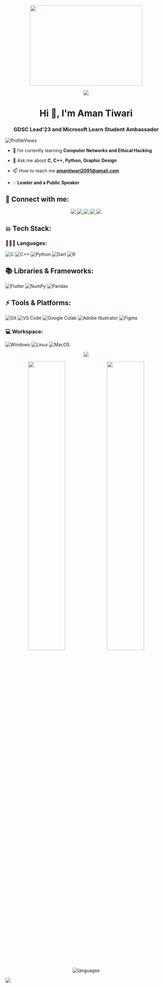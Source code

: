 <div id="header" align="center">

  
  <img src="https://camo.githubusercontent.com/c1dcb74cc1c1835b1d716f5051499a2814c683c806b15f04b0eba492863703e9/68747470733a2f2f63646e2e6472696262626c652e636f6d2f75736572732f3733303730332f73637265656e73686f74732f363538313234332f6176656e746f2e676966" width="350" height="250"/>
</div>


<!---GIF--->
<p  align="center">
<img src="https://user-images.githubusercontent.com/73097560/115834477-dbab4500-a447-11eb-908a-139a6edaec5c.gif">             
<br>
  

<h1 align="center">Hi 👋, I'm Aman Tiwari</h1>
<h3 align="center">GDSC Lead'23 and Microsoft Learn Student Ambassador</h3>



<!---Profile Views--->



![ProfileViews](https://komarev.com/ghpvc/?username=amantiwari2091&style=flat-square&color=dc143c)

- 🌱 I’m currently learning **Computer Networks and Ethical Hacking**

- 💬 Ask me about **C, C++, Python, Graphic Design**

- 📫 How to reach me **amantiwari2091@gmail.com**
- 💡 **Leader and a Public Speaker**

   
## 🚀 Connect with me:

<p align="center">
	<a href="https://www.linkedin.com/in/amantiwari2091/">
		<img src="https://img.shields.io/badge/LinkedIn-0077B5?style=for-the-badge&logo=linkedin&logoColor=white" />
  </a>
  <a href="mailto:amantiwari2091@gmail.com">
		<img src="https://img.shields.io/badge/Gmail-D14836?style=for-the-badge&logo=gmail&logoColor=white" />
	</a>
  <a href="https://twitter.com/AmanTiwari2091">
		<img src="https://img.shields.io/badge/Twitter-00acee?style=for-the-badge&logo=twitter&logoColor=white" />
	</a>
	<a href="https://instagram.com/amantiwari2091/">
		<img src="https://img.shields.io/badge/Instagram-%23E4405F.svg?style=for-the-badge&logo=Instagram&logoColor=white" />
	</a>
	<a href="https://medium.com/@amantiwari2091">
		<img src="https://img.shields.io/badge/Medium-12100E?style=for-the-badge&logo=medium&logoColor=white" />
	</a>      
</p>
<!---Tools--->

## 💥 Tech Stack:

### 🧑🏻‍💻 Languages:

![C](https://img.shields.io/badge/C-00599C?style=for-the-badge&logo=c&logoColor=white)
![C++](https://img.shields.io/badge/C%2B%2B-00599C?style=for-the-badge&logo=c%2B%2B&logoColor=white)
![Python](https://img.shields.io/badge/Python-FFD43B?style=for-the-badge&logo=python&logoColor=306998)
![Dart](https://img.shields.io/badge/dart-%230175C2.svg?style=for-the-badge&logo=dart&logoColor=white)
![R](https://img.shields.io/badge/R-%230175C2.svg?style=for-the-badge&logo=R&logoColor=white)

## 📚 Libraries & Frameworks:

![Flutter](https://img.shields.io/badge/Flutter-%230175C2.svg?style=for-the-badge&logo=Flutter&logoColor=white)
![NumPy](https://img.shields.io/badge/NumPy-%230175C2.svg?style=for-the-badge&logo=NumPy&logoColor=white)
![Pandas](https://img.shields.io/badge/Pandas-27338e?style=for-the-badge&logo=Pandas&logoColor=white)

## ⚡️ Tools & Platforms:

![Git](https://img.shields.io/badge/Git-F05032?style=for-the-badge&logo=git&logoColor=white)
![VS Code](https://img.shields.io/badge/Visual_Studio_Code-0078D4?style=for-the-badge&logo=visual%20studio%20code&logoColor=white)
![Google Colab](https://img.shields.io/badge/Colab-F9AB00?style=for-the-badge&logo=googlecolab&color=525252)
![Adobe Illustrator](https://img.shields.io/badge/Adobe%20Illustrator-FF9A00?style=for-the-badge&logo=adobe%20illustrator&logoColor=white)
![Figma](https://img.shields.io/badge/Figma-%23E4405F.svg?style=for-the-badge&logo=Figma&logoColor=white)


### 💻 Workspace:

![Windows](https://img.shields.io/badge/Windows-0078D6?style=for-the-badge&logo=windows&logoColor=white)
![Linux](https://img.shields.io/badge/Linux-12100E?style=for-the-badge&logo=linux&logoColor=white)
![MacOS](https://img.shields.io/badge/MacOS-12100E?style=for-the-badge&logo=apple&logoColor=white)

  <p  align="center">
<img src="https://user-images.githubusercontent.com/73097560/115834477-dbab4500-a447-11eb-908a-139a6edaec5c.gif">             
<br>
  
  <p align="center">
  <img width="48%" src="https://github-readme-stats.vercel.app/api?username=amantiwari2091&show_icons=true&theme=dark" />
  <img width="48%" src="https://github-readme-streak-stats.herokuapp.com/?user=amantiwari2091&hide_border=true&theme=dark" />
</p>
 
<p align="center">
  <img alt="languages" src="https://github-readme-stats.vercel.app/api/top-langs/?username=amantiwari2091&layout=compact&theme=dark" />
</p>
<!-- <p align="left"> <a href="https://github.com/ryo-ma/github-profile-trophy"><img src="https://github-profile-trophy.vercel.app/?username=amantiwari2091" alt="AmanTiwari" /></a> </p> <!-- Aman, This is Small piece of addition i thought, if you ever think of giving this a try..by seeing trophies in other's read.me file. So being a friendi thought to give it away. You merge this in ..and see how does it look , u may comment this feat later as u suit. 
 <p  align="center"> -->
<img src="https://user-images.githubusercontent.com/73097560/115834477-dbab4500-a447-11eb-908a-139a6edaec5c.gif">             
<br>
